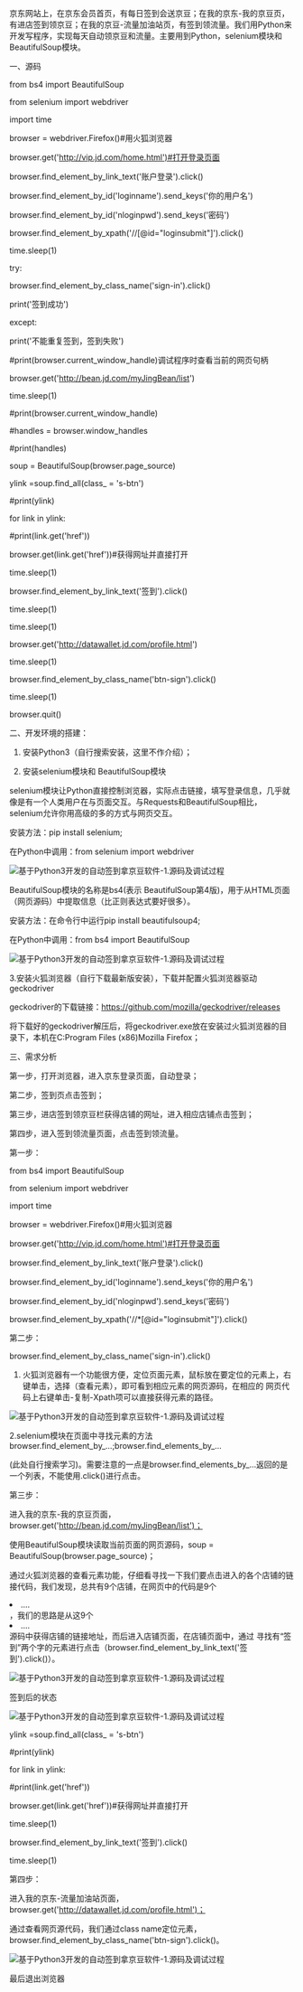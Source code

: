 京东网站上，在京东会员首页，有每日签到会送京豆；在我的京东-我的京豆页，有进店签到领京豆；在我的京豆-流量加油站页，有签到领流量。我们用Python来开发写程序，实现每天自动领京豆和流量。主要用到Python，selenium模块和 BeautifulSoup模块。

一、源码  

from bs4 import BeautifulSoup

from selenium import webdriver

import time

browser = webdriver.Firefox()#用火狐浏览器

browser.get('http://vip.jd.com/home.html')#打开登录页面

browser.find_element_by_link_text('账户登录').click()

browser.find_element_by_id('loginname').send_keys('你的用户名')

browser.find_element_by_id('nloginpwd').send_keys('密码')

browser.find_element_by_xpath('//[@id="loginsubmit"]').click()

time.sleep(1)

try:

browser.find_element_by_class_name('sign-in').click()

print('签到成功')

except:

print('不能重复签到，签到失败')

\#print(browser.current_window_handle)调试程序时查看当前的网页句柄

browser.get('http://bean.jd.com/myJingBean/list')

time.sleep(1)

\#print(browser.current_window_handle)

\#handles = browser.window_handles

\#print(handles)

soup = BeautifulSoup(browser.page_source)

ylink =soup.find_all(class_ = 's-btn')

\#print(ylink)

for link in ylink:

\#print(link.get('href'))

browser.get(link.get('href'))#获得网址并直接打开

time.sleep(1)

browser.find_element_by_link_text('签到').click()

time.sleep(1)

time.sleep(1)

browser.get('http://datawallet.jd.com/profile.html')

time.sleep(1)

browser.find_element_by_class_name('btn-sign').click()

time.sleep(1)

browser.quit()

二、开发环境的搭建：

1.  安装Python3（自行搜索安装，这里不作介绍）；

2.  安装selenium模块和 BeautifulSoup模块

selenium模块让Python直接控制浏览器，实际点击链接，填写登录信息，几乎就像是有一个人类用户在与页面交互。与Requests和BeautifulSoup相比，selenium允许你用高级的多的方式与网页交互。

安装方法：pip install selenium;

在Python中调用：from selenium import webdriver

![基于Python3开发的自动签到拿京豆软件-1.源码及调试过程](http://p3.pstatp.com/large/53e30005639e2a83b8cd)

BeautifulSoup模块的名称是bs4(表示 BeautifulSoup第4版)，用于从HTML页面（网页源码）中提取信息（比正则表达式要好很多）。

安装方法：在命令行中运行pip install beautifulsoup4;

在Python中调用：from bs4 import BeautifulSoup

![基于Python3开发的自动签到拿京豆软件-1.源码及调试过程](http://p9.pstatp.com/large/50af0005b0b4563bb37a)

3.安装火狐浏览器（自行下载最新版安装），下载并配置火狐浏览器驱动 geckodriver

geckodriver的下载链接：https://github.com/mozilla/geckodriver/releases

将下载好的geckodriver解压后，将geckodriver.exe放在安装过火狐浏览器的目录下，本机在C:Program Files (x86)Mozilla Firefox；

三、需求分析

第一步，打开浏览器，进入京东登录页面，自动登录；

第二步，签到页点击签到；

第三步，进店签到领京豆栏获得店铺的网址，进入相应店铺点击签到；

第四步，进入签到领流量页面，点击签到领流量。

第一步：

from bs4 import BeautifulSoup

from selenium import webdriver

import time

browser = webdriver.Firefox()#用火狐浏览器

browser.get('http://vip.jd.com/home.html')#打开登录页面

browser.find_element_by_link_text('账户登录').click()

browser.find_element_by_id('loginname').send_keys('你的用户名')

browser.find_element_by_id('nloginpwd').send_keys('密码')

browser.find_element_by_xpath('//*[@id="loginsubmit"]').click()

第二步：

browser.find_element_by_class_name('sign-in').click()

1.  火狐浏览器有一个功能很方便，定位页面元素，鼠标放在要定位的元素上，右键单击，选择（查看元素），即可看到相应元素的网页源码，在相应的 网页代码上右键单击-复制-Xpath项可以直接获得元素的路径。

![基于Python3开发的自动签到拿京豆软件-1.源码及调试过程](http://p3.pstatp.com/large/53eb000056f91e26aac4)

2.selenium模块在页面中寻找元素的方法browser.find_element_by_...;browser.find_elements_by_...  

(此处自行搜索学习)。需要注意的一点是browser.find_elements_by_...返回的是一个列表，不能使用.click()进行点击。

第三步：

进入我的京东-我的京豆页面，browser.get('http://bean.jd.com/myJingBean/list')；

使用BeautifulSoup模块读取当前页面的网页源码，soup = BeautifulSoup(browser.page_source)；

通过火狐浏览器的查看元素功能，仔细看寻找一下我们要点击进入的各个店铺的链接代码，我们发现，总共有9个店铺，在网页中的代码是9个<li>....</li>，我们的思路是从这9个<li>....</li>源码中获得店铺的链接地址，而后进入店铺页面，在店铺页面中，通过 寻找有“签到”两个字的元素进行点击（browser.find_element_by_link_text('签到').click()）。

![基于Python3开发的自动签到拿京豆软件-1.源码及调试过程](http://p1.pstatp.com/large/53e60004357e779c0a38)

签到后的状态

![基于Python3开发的自动签到拿京豆软件-1.源码及调试过程](http://p3.pstatp.com/large/53e600043794086314ef)

ylink =soup.find_all(class_ = 's-btn')

\#print(ylink)

for link in ylink:

\#print(link.get('href'))

browser.get(link.get('href'))#获得网址并直接打开

time.sleep(1)

browser.find_element_by_link_text('签到').click()

time.sleep(1)

第四步：

进入我的京东-流量加油站页面，browser.get('http://datawallet.jd.com/profile.html')；

通过查看网页源代码，我们通过class name定位元素，browser.find_element_by_class_name('btn-sign').click()。

![基于Python3开发的自动签到拿京豆软件-1.源码及调试过程](http://p3.pstatp.com/large/53e90000137d0c314059)

最后退出浏览器
